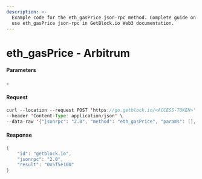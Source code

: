 ```yaml
---
description: >-
  Example code for the eth_gasPrice json-rpc method. Сomplete guide on how to
  use eth_gasPrice json-rpc in GetBlock.io Web3 documentation.
---
```


# eth\_gasPrice - Arbitrum

#### Parameters

\-

#### Request

```java
curl --location --request POST 'https://go.getblock.io/<ACCESS-TOKEN>' \
--header 'Content-Type: application/json' \
--data-raw '{"jsonrpc": "2.0", "method": "eth_gasPrice", "params": [], "id": "getblock.io"}'
```

#### Response

```java
{
    "id": "getblock.io",
    "jsonrpc": "2.0",
    "result": "0x5f5e100"
}
```
